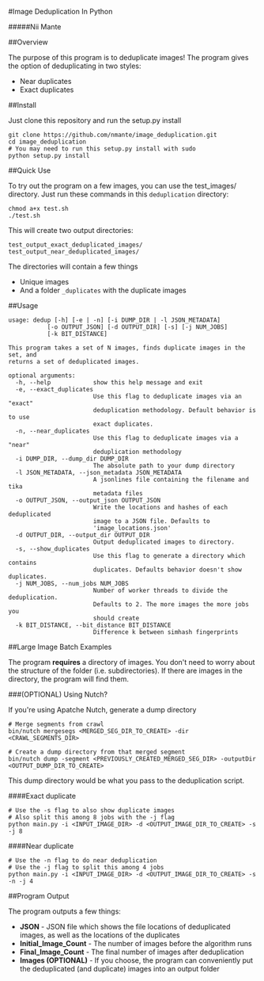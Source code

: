 #Image Deduplication In Python

#####Nii Mante

##Overview

The purpose of this program is to deduplicate images! The program gives the option of deduplicating in two styles:

- Near duplicates
- Exact duplicates                        

##Install

Just clone this repository and run the setup.py install

	git clone https://github.com/nmante/image_deduplication.git
	cd image_deduplication
	# You may need to run this setup.py install with sudo
	python setup.py install

##Quick Use

To try out the program on a few images, you can use the test_images/ directory.  Just run these commands in this `deduplication` directory:

	chmod a+x test.sh
	./test.sh

This will create two output directories:

	test_output_exact_deduplicated_images/
	test_output_near_deduplicated_images/

The directories will contain a few things

- Unique images
- And a folder `_duplicates` with the duplicate images

##Usage

	usage: dedup [-h] [-e | -n] [-i DUMP_DIR | -l JSON_METADATA]
               [-o OUTPUT_JSON] [-d OUTPUT_DIR] [-s] [-j NUM_JOBS]
               [-k BIT_DISTANCE]

	This program takes a set of N images, finds duplicate images in the set, and
	returns a set of deduplicated images.
	
	optional arguments:
	  -h, --help            show this help message and exit
	  -e, --exact_duplicates
	                        Use this flag to deduplicate images via an "exact"
	                        deduplication methodology. Default behavior is to use
	                        exact duplicates.
	  -n, --near_duplicates
	                        Use this flag to deduplicate images via a "near"
	                        deduplication methodology
	  -i DUMP_DIR, --dump_dir DUMP_DIR
	                        The absolute path to your dump directory
	  -l JSON_METADATA, --json_metadata JSON_METADATA
	                        A jsonlines file containing the filename and tika
	                        metadata files
	  -o OUTPUT_JSON, --output_json OUTPUT_JSON
	                        Write the locations and hashes of each deduplicated
	                        image to a JSON file. Defaults to
	                        'image_locations.json'
	  -d OUTPUT_DIR, --output_dir OUTPUT_DIR
	                        Output deduplicated images to directory.
	  -s, --show_duplicates
	                        Use this flag to generate a directory which contains
	                        duplicates. Defaults behavior doesn't show duplicates.
	  -j NUM_JOBS, --num_jobs NUM_JOBS
	                        Number of worker threads to divide the deduplication.
	                        Defaults to 2. The more images the more jobs you
	                        should create
	  -k BIT_DISTANCE, --bit_distance BIT_DISTANCE
	                        Difference k between simhash fingerprints

	

	
##Large Image Batch Examples

The program **requires** a directory of images. You don't need to worry about the structure of the folder (i.e. subdirectories). If there are images in the directory, the program will find them.

###(OPTIONAL) Using Nutch?

If you're using Apatche Nutch, generate a dump directory

	# Merge segments from crawl
	bin/nutch mergesegs <MERGED_SEG_DIR_TO_CREATE> -dir <CRAWL_SEGMENTS_DIR>
	
	# Create a dump directory from that merged segment
	bin/nutch dump -segment <PREVIOUSLY_CREATED_MERGED_SEG_DIR> -outputDir <OUTPUT_DUMP_DIR_TO_CREATE>
	
This dump directory would be what you pass to the deduplication script.

####Exact duplicate

	# Use the -s flag to also show duplicate images
	# Also split this among 8 jobs with the -j flag
	python main.py -i <INPUT_IMAGE_DIR> -d <OUTPUT_IMAGE_DIR_TO_CREATE> -s -j 8
	
####Near duplicate

	# Use the -n flag to do near deduplication
	# Use the -j flag to split this among 4 jobs
	python main.py -i <INPUT_IMAGE_DIR> -d <OUTPUT_IMAGE_DIR_TO_CREATE> -s -n -j 4

##Program Output

The program outputs a few things:

- **JSON** - JSON file which shows the file locations of deduplicated images, as well as the locations of the duplicates
- **Initial_Image_Count** - The number of images before the algorithm runs
- **Final_Image_Count** - The final number of images after deduplication
- **Images (OPTIONAL)** - If you choose, the program can conveniently put the deduplicated (and duplicate) images into an output folder



